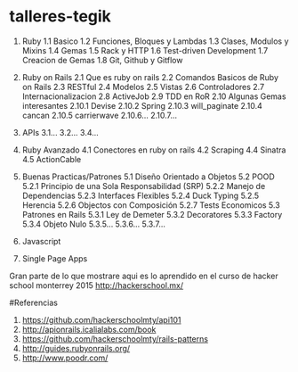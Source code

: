 # talleres-tegik

1. Ruby
	1.1 Basico
	1.2 Funciones, Bloques y Lambdas
	1.3 Clases, Modulos y Mixins
	1.4 Gemas
	1.5 Rack y HTTP
	1.6 Test-driven Development
	1.7 Creacion de Gemas
	1.8 Git, Github y Gitflow
2.	Ruby on Rails
	2.1	Que es ruby on rails
	2.2	Comandos Basicos de Ruby on Rails
	2.3	RESTful
	2.4	Modelos
	2.5 	Vistas
	2.6	Controladores
	2.7	Internacionalizacion
	2.8	ActiveJob
	2.9	TDD en RoR
	2.10	Algunas Gemas interesantes
		2.10.1	Devise
		2.10.2	Spring
		2.10.3	will_paginate
		2.10.4	cancan
		2.10.5	carrierwave
		2.10.6...
		2.10.7...
3.	APIs
	3.1...
	3.2...
	3.4...
4.	Ruby Avanzado
	4.1	Conectores en ruby on rails
	4.2 	Scraping
	4.4	Sinatra
	4.5	ActionCable
5.	Buenas Practicas/Patrones
	5.1	Diseño Orientado a Objetos
	5.2 	POOD
		5.2.1	Principio de una Sola Responsabilidad (SRP)
		5.2.2	Manejo de Dependencias
		5.2.3	Interfaces Flexibles
		5.2.4	Duck Typing
		5.2.5	Herencia
		5.2.6	Objectos con Composición
		5.2.7	Tests Economicos
	5.3	Patrones en Rails
		5.3.1	Ley de Demeter
		5.3.2	Decoratores
		5.3.3	Factory
		5.3.4	Objeto Nulo	
		5.3.5...
		5.3.6...
		5.3.7...
6.	Javascript
		
7. 	Single Page Apps


Gran parte de lo que mostrare aqui es lo aprendido en el curso de hacker school monterrey 2015 http://hackerschool.mx/

#Referencias

1. https://github.com/hackerschoolmty/api101
2. http://apionrails.icalialabs.com/book
3. https://github.com/hackerschoolmty/rails-patterns
4. http://guides.rubyonrails.org/
5. http://www.poodr.com/